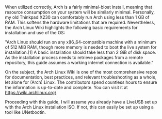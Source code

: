 When utilized correctly, Arch is a fairly minimal-bloat install, meaning that resource consumption on your system will be similarly minimal. Personally, my old Thinkpad X230 can comfortably run Arch using less than 1 GB of RAM. This softens the hardware limitations that are required. Nevertheless, the Arch Linux Wiki highlights the following basic requirements for installation and use of the OS:

"Arch Linux should run on any x86_64-compatible machine with a minimum of 512 MiB RAM, though more memory is needed to boot the live system for installation.[1] A basic installation should take less than 2 GiB of disk space. As the installation process needs to retrieve packages from a remote repository, this guide assumes a working internet connection is available."

On the subject, the Arch Linux Wiki is one of the most comprehensive repos for documentation, best practices, and relevant troubleshooting as a whole, let alone for (Arch) Linux. The contributors spend countless hours to ensure the information is up-to-date and complete. You can visit it at https://wiki.archlinux.org/

Proceeding with this guide, I will assume you already have a LiveUSB set up with the Arch Linux installation ISO. If not, this can easily be set up using a tool like UNetbootin.
